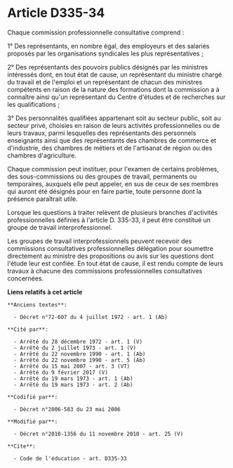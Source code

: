 # Article D335-34

Chaque commission professionnelle consultative comprend : 

1° Des représentants, en nombre égal, des employeurs et des salariés proposés par les organisations syndicales les plus
représentatives ; 

2° Des représentants des pouvoirs publics désignés par les ministres intéressés dont, en tout état de cause, un représentant
du ministre chargé du travail et de l'emploi et un représentant de chacun des ministres compétents en raison de la nature des
formations dont la commission a à connaître ainsi qu'un représentant du Centre d'études et de recherches sur les
qualifications ; 

3° Des personnalités qualifiées appartenant soit au secteur public, soit au secteur privé, choisies en raison de leurs
activités professionnelles ou de leurs travaux, parmi lesquelles des représentants des personnels enseignants ainsi que des
représentants des chambres de commerce et d'industrie, des       chambres de métiers et de l'artisanat de région ou des
chambres d'agriculture. 

Chaque commission peut instituer, pour l'examen de certains problèmes, des sous-commissions ou des groupes de travail,
permanents ou temporaires, auxquels elle peut appeler, en sus de ceux de ses membres qui auront été désignés pour en faire
partie, toute personne dont la présence paraîtrait utile. 

Lorsque les questions à traiter relèvent de plusieurs branches d'activités professionnelles définies à l'article D. 335-33,
il peut être constitué un groupe de travail interprofessionnel. 

Les groupes de travail interprofessionnels peuvent recevoir des commissions consultatives professionnelles délégation pour
soumettre directement au ministre des propositions ou avis sur les questions dont l'étude leur est confiée. En tout état de
cause, il est rendu compte de leurs travaux à chacune des commissions professionnelles consultatives concernées.

**Liens relatifs à cet article**

	**Anciens textes**:

	  - Décret n°72-607 du 4 juillet 1972 - art. 1 (Ab)

	**Cité par**:

	  - Arrêté du 28 décembre 1972 - art. 1 (V)
	  - Arrêté du 2 juillet 1973 - art. 1 (V)
	  - Arrêté du 22 novembre 1990 - art. 1 (Ab)
	  - Arrêté du 22 novembre 1990 - art. 5 (Ab)
	  - Arrêté du 15 mai 2007 - art. 3 (VT)
	  - Arrêté du 9 février 2017 (V)
	  - Arrêté du 19 mars 1973 - art. 1 (Ab)
	  - Arrêté du 19 mars 1973 - art. 2 (Ab)

	**Codifié par**:

	  - Décret n°2006-583 du 23 mai 2006

	**Modifié par**:

	  - Décret n°2010-1356 du 11 novembre 2010 - art. 25 (V)

	**Cite**:

	  - Code de l'éducation - art. D335-33
